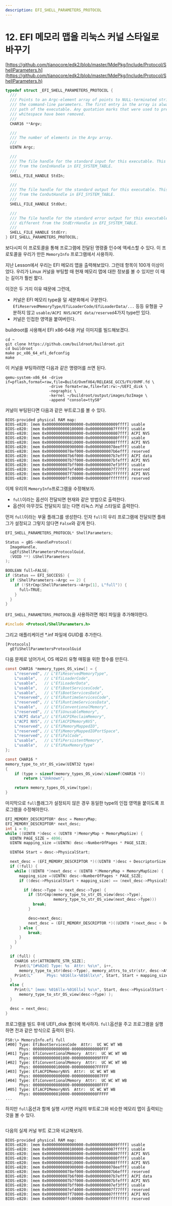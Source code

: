 ```yaml
---
description: EFI_SHELL_PARAMETERS_PROTOCOL
---
```


# 12. EFI 메모리 맵을 리눅스 커널 스타일로 바꾸기

[https://github.com/tianocore/edk2/blob/master/MdePkg/Include/Protocol/ShellParameters.h](https://github.com/tianocore/edk2/blob/master/MdePkg/Include/Protocol/ShellParameters.h)

```c
typedef struct _EFI_SHELL_PARAMETERS_PROTOCOL {
  ///
  /// Points to an Argc-element array of points to NULL-terminated strings containing
  /// the command-line parameters. The first entry in the array is always the full file
  /// path of the executable. Any quotation marks that were used to preserve
  /// whitespace have been removed.
  ///
  CHAR16 **Argv;

  ///
  /// The number of elements in the Argv array.
  ///
  UINTN Argc;

  ///
  /// The file handle for the standard input for this executable. This may be different
  /// from the ConInHandle in EFI_SYSTEM_TABLE.
  ///
  SHELL_FILE_HANDLE StdIn;

  ///
  /// The file handle for the standard output for this executable. This may be different
  /// from the ConOutHandle in EFI_SYSTEM_TABLE.
  ///
  SHELL_FILE_HANDLE StdOut;

  ///
  /// The file handle for the standard error output for this executable. This may be
  /// different from the StdErrHandle in EFI_SYSTEM_TABLE.
  ///
  SHELL_FILE_HANDLE StdErr;
} EFI_SHELL_PARAMETERS_PROTOCOL;
```

보다시피 이 프로토콜을 통해 프로그램에 전달된 명령줄 인수에 액세스할 수 있다. 이 프로토콜을 우리가 만든 `MemoryInfo` 프로그램에서 사용하자.

지난 Lesson에서 우리는 EFI 메모리 맵을 출력해보았다. 그런데 항목이 100개 이상이었다. 우리가 Linux 커널을 부팅할 때 현재 메모리 맵에 대한 정보를 볼 수 있지만 이 때는 길이가 훨씬 짧다.

이것은 두 가지 이유 때문에 그런데,

* 커널은 EFI 메모리 type을 덜 세분화해서 구분한다. `EfiReservedMemoryType/EfiLoaderCode/EfiLoaderData/...` 등등 유형을 구분하지 않고 `usable/ACPI NVS/ACPI data/reserved`4가지 type만 있다.
* 커널은 인접한 영역을 붙여버린다.

buildroot를 사용해서 EFI x86-64용 커널 이미지를 빌드해보겠다.

```shell
cd ~
git clone https://github.com/buildroot/buildroot.git
cd buildroot
make pc_x86_64_efi_defconfig
make
```

이 커널을 부팅하려면 다음과 같은 명령어를 쓰면 된다.

```shell
qemu-system-x86_64 -drive if=pflash,format=raw,file=Build/OvmfX64/RELEASE_GCC5/FV/OVMF.fd \
                   -drive format=raw,file=fat:rw:~/UEFI_disk \
                   -nographic \
                   -kernel ~/buildroot/output/images/bzImage \
                   -append "console=ttyS0"
```

커널이 부팅된다면 다음과 같은 부트로그를 볼 수 있다.

```shell
BIOS-provided physical RAM map:
BIOS-e820: [mem 0x0000000000000000-0x000000000009ffff] usable
BIOS-e820: [mem 0x0000000000100000-0x00000000007fffff] usable
BIOS-e820: [mem 0x0000000000800000-0x0000000000807fff] ACPI NVS
BIOS-e820: [mem 0x0000000000808000-0x000000000080ffff] usable
BIOS-e820: [mem 0x0000000000810000-0x00000000008fffff] ACPI NVS
BIOS-e820: [mem 0x0000000000900000-0x00000000078eefff] usable
BIOS-e820: [mem 0x00000000078ef000-0x0000000007b6efff] reserved
BIOS-e820: [mem 0x0000000007b6f000-0x0000000007b7efff] ACPI data
BIOS-e820: [mem 0x0000000007b7f000-0x0000000007bfefff] ACPI NVS
BIOS-e820: [mem 0x0000000007bff000-0x0000000007ef3fff] usable
BIOS-e820: [mem 0x0000000007ef4000-0x0000000007f77fff] reserved
BIOS-e820: [mem 0x0000000007f78000-0x0000000007ffffff] ACPI NVS
BIOS-e820: [mem 0x00000000ffc00000-0x00000000ffffffff] reserved
```

이제 우리의 `MemoryInfo`프로그램을 수정해보자.

* `full`이라는 옵션이 전달되면 현재와 같은 방법으로 출력한다.
* 옵션이 아무것도 전달되지 않는 다면 리눅스 커널 스타일로 출력한다.

먼저 `full`이라는 부울 플래그를 생성한다. 인자 `full`이 우리 프로그램에 전달되면 플래그가 설정되고 그렇지 않다면 `False`와 같게 한다.

```c
EFI_SHELL_PARAMETERS_PROTOCOL* ShellParameters;

Status = gBS->HandleProtocol(
  ImageHandle,
  &gEfiShellParametersProtocolGuid,
  (VOID **) &ShellParameters
);

BOOLEAN full=FALSE;
if (Status == EFI_SUCCESS) {
  if (ShellParameters->Argc == 2) {
    if (!StrCmp(ShellParameters->Argv[1], L"full")) {
      full=TRUE;
    }
  }
}
```

`EFI_SHELL_PARAMETERS_PROTOCOL`을 사용하려면 헤더 파일을 추가해야한다.

```c
#include <Protocol/ShellParameters.h>
```

그리고 애플리케이션 \*.inf 파일에 GUID를 추가한다.

```
[Protocols]
  gEfiShellParametersProtocolGuid
```

다음 문제로 넘어가서, OS 메모리 유형 매핑을 위한 함수를 만든다.

```c
const CHAR16 *memory_types_OS_view[] = {
    L"reserved", // L"EfiReservedMemoryType",
    L"usable",   // L"EfiLoaderCode",
    L"usable",   // L"EfiLoaderData",
    L"usable",   // L"EfiBootServicesCode",
    L"usable",   // L"EfiBootServicesData",
    L"reserved", // L"EfiRuntimeServicesCode",
    L"reserved", // L"EfiRuntimeServicesData",
    L"usable",   // L"EfiConventionalMemory",
    L"reserved", // L"EfiUnusableMemory",
    L"ACPI data",// L"EfiACPIReclaimMemory",
    L"ACPI NVS", // L"EfiACPIMemoryNVS",
    L"reserved", // L"EfiMemoryMappedIO",
    L"reserved", // L"EfiMemoryMappedIOPortSpace",
    L"reserved", // L"EfiPalCode",
    L"usable",   // L"EfiPersistentMemory",
    L"usable",   // L"EfiMaxMemoryType"
};

const CHAR16 *
memory_type_to_str_OS_view(UINT32 type)
{
    if (type > sizeof(memory_types_OS_view)/sizeof(CHAR16 *))
        return L"Unknown";

    return memory_types_OS_view[type];
}
```

마지막으로 `full`플래그가 설정되지 않은 경우 동일한 type의 인접 영역을 붙이도록 프로그램을 수정해야한다.

```c
EFI_MEMORY_DESCRIPTOR* desc = MemoryMap;
EFI_MEMORY_DESCRIPTOR* next_desc;
int i = 0;
while ((UINT8 *)desc < (UINT8 *)MemoryMap + MemoryMapSize) {
  UINTN PAGE_SIZE = 4096;
  UINTN mapping_size =(UINTN) desc->NumberOfPages * PAGE_SIZE;

  UINT64 Start = desc->PhysicalStart;

  next_desc = (EFI_MEMORY_DESCRIPTOR *)((UINT8 *)desc + DescriptorSize);
  if (!full) {
    while ((UINT8 *)next_desc < (UINT8 *)MemoryMap + MemoryMapSize) {
      mapping_size =(UINTN) desc->NumberOfPages * PAGE_SIZE;
      if ((desc->PhysicalStart + mapping_size) == (next_desc->PhysicalStart)) {

        if (desc->Type != next_desc->Type) {
          if (StrCmp(memory_type_to_str_OS_view(desc->Type),
                     memory_type_to_str_OS_view(next_desc->Type)))
            break;
          }

          desc=next_desc;
          next_desc = (EFI_MEMORY_DESCRIPTOR *)((UINT8 *)next_desc + DescriptorSize);
      } else {
          break;
      }
    }
  }

  if (full) {
    CHAR16 str[ATTRIBUTE_STR_SIZE];
    Print(L"[#%02d] Type: %s  Attr: %s\n", i++,
      memory_type_to_str(desc->Type), memory_attrs_to_str(str, desc->Attribute));
    Print(L"      Phys: %016llx-%016llx\n", Start, Start + mapping_size - 1);
  }
  else {
    Print(L" [mem: %016llx-%016llx] %s\n", Start, desc->PhysicalStart + mapping_size - 1,
      memory_type_to_str_OS_view(desc->Type) );
  }

  desc = next_desc;
}
```

프로그램을 빌드 후에 UEFI\_disk 폴더에 복사하자. `full`옵션을 주고 프로그램을 실행하면 전과 같은 방식으로 출력이 된다.

```
FS0:\> MemoryInfo.efi full
[#00] Type: EfiBootServicesCode  Attr:  UC WC WT WB
      Phys: 0000000000000000-0000000000000FFF
[#01] Type: EfiConventionalMemory  Attr:  UC WC WT WB
      Phys: 0000000000001000-000000000009FFFF
[#02] Type: EfiConventionalMemory  Attr:  UC WC WT WB
      Phys: 0000000000100000-00000000007FFFFF
[#03] Type: EfiACPIMemoryNVS  Attr:  UC WC WT WB
      Phys: 0000000000800000-0000000000807FFF
[#04] Type: EfiConventionalMemory  Attr:  UC WC WT WB
      Phys: 0000000000808000-000000000080FFFF
[#05] Type: EfiACPIMemoryNVS  Attr:  UC WC WT WB
      Phys: 0000000000810000-00000000008FFFFF
...
```

하지만 `full`옵션과 함께 실행 시키면 커널의 부트로그와 비슷한 메모리 맵이 출력되는 것을 볼 수 있다.

<figure><img src="../../.gitbook/assets/image (3) (2) (1).png" alt=""><figcaption></figcaption></figure>

다음의 실제 커널 부트 로그와 비교해보자.

```
BIOS-provided physical RAM map:
BIOS-e820: [mem 0x0000000000000000-0x000000000009ffff] usable
BIOS-e820: [mem 0x0000000000100000-0x00000000007fffff] usable
BIOS-e820: [mem 0x0000000000800000-0x0000000000807fff] ACPI NVS
BIOS-e820: [mem 0x0000000000808000-0x000000000080ffff] usable
BIOS-e820: [mem 0x0000000000810000-0x00000000008fffff] ACPI NVS
BIOS-e820: [mem 0x0000000000900000-0x00000000078eefff] usable
BIOS-e820: [mem 0x00000000078ef000-0x0000000007b6efff] reserved
BIOS-e820: [mem 0x0000000007b6f000-0x0000000007b7efff] ACPI data
BIOS-e820: [mem 0x0000000007b7f000-0x0000000007bfefff] ACPI NVS
BIOS-e820: [mem 0x0000000007bff000-0x0000000007ef3fff] usable
BIOS-e820: [mem 0x0000000007ef4000-0x0000000007f77fff] reserved
BIOS-e820: [mem 0x0000000007f78000-0x0000000007ffffff] ACPI NVS
BIOS-e820: [mem 0x00000000ffc00000-0x00000000ffffffff] reserved
```
